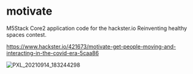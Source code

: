 # motivate

M5Stack Core2 application code for the hackster.io Reinventing healthy spaces contest.

https://www.hackster.io/421673/motivate-get-people-moving-and-interacting-in-the-covid-era-5caa86

![PXL_20210914_183244298](https://user-images.githubusercontent.com/7979279/135469562-f7a0c1ba-3325-4923-a1d3-ec55e757bf40.jpg)
